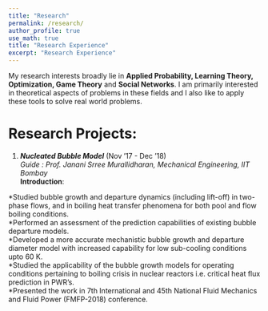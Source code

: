 ```yaml
---
title: "Research"
permalink: /research/
author_profile: true
use_math: true
title: "Research Experience"
excerpt: "Research Experience"
---
```


My research interests broadly lie in **Applied Probability, Learning Theory, Optimization, Game Theory** and **Social Networks**. I am primarily interested in theoretical aspects of problems in these fields and I also like to apply these tools to solve real world problems.


Research Projects:
===
1.  ***Nucleated Bubble Model*** (Nov ’17 - Dec ’18) <br/>
    *Guide : Prof. Janani Srree Murallidharan, Mechanical Engineering, IIT Bombay* <br/>
    **Introduction**: 
    
   *Studied bubble growth and departure dynamics (including lift-off) in two-phase flows, and in boiling heat transfer phenomena for both pool and flow boiling conditions.<br/>
   *Performed an assessment of the prediction capabilities of existing bubble departure models.<br/>
   *Developed a more accurate mechanistic bubble growth and departure diameter model with
increased capability for low sub-cooling conditions upto 60 K.<br/>
   *Studied the applicability of the bubble growth models for operating conditions pertaining to boiling
crisis in nuclear reactors i.e. critical heat flux prediction in PWR’s.<br/>
   *Presented the work in 7th International and 45th National Fluid Mechanics and Fluid Power
(FMFP-2018) conference.<br/>
